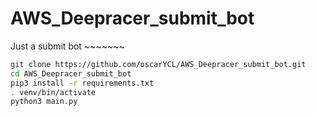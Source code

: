# AWS_Deepracer_submit_bot
Just a submit bot ~~~~~~~

```bash
git clone https://github.com/oscarYCL/AWS_Deepracer_submit_bot.git
cd AWS_Deepracer_submit_bot
pip3 install -r requirements.txt
. venv/bin/activate
python3 main.py
```
